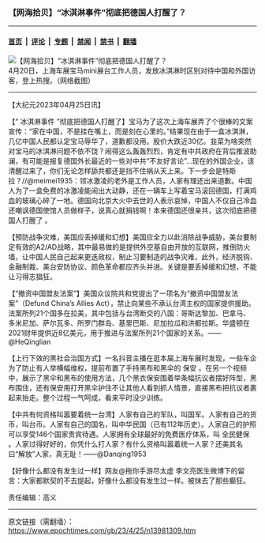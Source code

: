 ### 【网海拾贝】“冰淇淋事件”彻底把德国人打醒了？

---

#### [首页](../../../..?n13981309) &nbsp;|&nbsp; [评论](../../../../../epoch-comment?n13981309) &nbsp;|&nbsp; [专题](../../../../../epoch-special?n13981309) &nbsp;|&nbsp; [禁闻](../../../../../epoch-news?n13981309) &nbsp;|&nbsp; [禁书](../../../../../books?n13981309) &nbsp;|&nbsp; [翻墙](https://github.com/gfw-breaker/nogfw/blob/master/README.md?n13981309)


<div><img alt="【网海拾贝】“冰淇淋事件”彻底把德国人打醒了？" class="attachment-djy_600_400 size-djy_600_400 wp-post-image" src="https://i.epochtimes.com/assets/uploads/2023/04/id13981335-a15631619781ec30a5a99d6156c11959-.jpeg"/>
<div class="caption">
 4月20日，上海车展宝马mini展台工作人员，发放冰淇淋时区别对待中国和外国访客，登上热搜。（网络截图）
</div></div><hr/><div class="post_content" id="artbody" itemprop="articleBody">
 <!-- article content begin -->
 <p>
  【大纪元2023年04月25日讯】
 </p>
 <p>
  【“
  <ok href="https://www.epochtimes.com/gb/tag/%E5%86%B0%E6%B7%87%E6%B7%8B%E4%BA%8B%E4%BB%B6.html">
   冰淇淋事件
  </ok>
  ”彻底把德国人打醒了】宝马为了这次上海车展弄了个很棒的文案宣传：“家在中国，不是挂在嘴上，而是刻在心里的。”结果现在由于一盒冰淇淋，几亿中国人民都认定宝马辱华了，道歉都没用。股价大跌近30亿。韭菜为啥突然对宝马的冰淇淋问题不依不饶？闹得这么轰轰烈烈，肯定有中共政府在背后推波助澜，有可能是报复德国外长最近的一些对中共“不友好言论”…现在的外国企业，该清醒过来了，你们无论怎样舔共都还是挡不住祸从天上来。下一步会是特斯拉？//@meimei1935：领冰激凌的老外是工作人员，人家有理还出来道歉。中国人为了一盒免费的冰激凌能闹出大动静，还在一辆车上写着宝马滚回德国，打满鸡血的玻璃心碎了一地。德国向北京大火中去世的人表示哀悼，中国人不仅自己冷血还嘲讽德国使馆人员做样子，说真心就捐钱啊！本来德国还很亲共，这次彻底把德国人打醒了 。
 </p>
 <p>
  【预防战争灾难，美国应丢掉缓和幻想】美国应全力以赴消除战争威胁，美台要制定有效的A2/AD战略，其中最易做的是提供外空基自由开放的互联网，推倒防火墙，让中国人民自己起来更迭政权，制止习要制造的战争灾难，此外，经济脱钩、金融制裁、美台安防协议、颜色革命都应齐头并进。关键是要丢掉缓和幻想，不能让习得志猖狂。
 </p>
 <p>
  【“撤资中国盟友法案”】美国众议院共和党提出了一项名为“撤资中国盟友法案”（Defund China’s Allies Act），禁止向某些不承认台湾主权的国家提供援助。法案所列21个国多在拉美，其中包括与台湾断交的八国：哥斯达黎加、巴拿马、多米尼加、萨尔瓦多、所罗门群岛、基里巴斯、尼加拉瓜和洪都拉斯。华盛顿在2021财年提供近8亿美元，用于推进与法案所列21个国家的关系。——@HeQinglian
 </p>
 <p>
  【上行下效的黑社会治国方式】一名抖音主播在逛本届上海车展时发现，一些车企为了防止有人举横幅维权，提前布置了手持黑布和黑伞的
  <ok href="https://www.epochtimes.com/gb/tag/%E4%BF%9D%E5%AE%89.html">
   保安
  </ok>
  。在另一个视频中，展示了黑伞和黑布的使用方法，几个黑衣保安围着举条幅抗议者摆好阵型，黑布围住，还有保安用打开黑伞护住不让其他人看到抓人情景，直接黑布把抗议者裹起来抬走。整个过程一气呵成，看来平时没少训练。
 </p>
 <p>
  【中共有何资格叫嚣要着统一台湾】人家有自己的军队，叫国军。人家有自己的货币，叫台币。人家有自己的国名，叫中华民国（已有112年历史）。人家自己的护照可以享受146个国家贵宾待遇。人家拥有全球最好的免费医疗体系，叫
  <ok href="https://www.epochtimes.com/gb/tag/%E5%85%A8%E6%B0%91%E5%81%A5%E4%BF%9D.html">
   全民健保
  </ok>
  。人家过得好好的，你凭什么打人家？有什么资格叫嚣着统一人家？还美其名曰“解放”人家，真无耻！——@Danqing1953
 </p>
 <p>
  【好像什么都没有发生过一样】网友@拖你手游尽太虚 李文亮医生微博下的留言：大家都默契的不去提起，好像什么都没有发生过一样。被抹去了那些癫狂。
 </p>
 <p>
  责任编辑：高义
 </p>
 <!-- article content end -->
 <div id="below_article_ad">
 </div>
</div>


---

原文链接（需翻墙）：https://www.epochtimes.com/gb/23/4/25/n13981309.htm